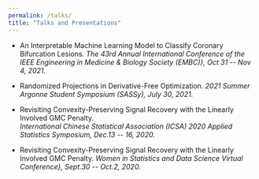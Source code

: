 ```yaml
---
permalink: /talks/
title: "Talks and Presentations"
---
```


- An Interpretable Machine Learning Model to Classify Coronary Bifurcation Lesions.
*The 43rd Annual International Conference of the IEEE Engineering in Medicine & Biology Society (EMBC)},  Oct 31 -- Nov 4, 2021.*

- Randomized Projections in Derivative-Free Optimization. 
*2021 Summer Argonne Student Symposium (SASSy), July 30, 2021.*

- Revisiting Convexity-Preserving  Signal Recovery  with  the Linearly Involved GMC Penalty.\
*International Chinese Statistical Association (ICSA) 2020 Applied Statistics Symposium, Dec.13 -- 16, 2020.*

- Revisiting Convexity-Preserving  Signal  Recovery  with  the Linearly Involved GMC Penalty. 
*Women in Statistics and Data Science Virtual Conference}, Sept.30 -- Oct.2, 2020.*